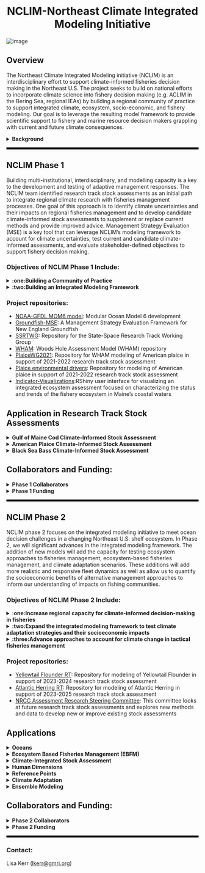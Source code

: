 <div align='center'><h1> NCLIM-Northeast Climate Integrated Modeling Initiative</h1></div>

![image](https://user-images.githubusercontent.com/12434114/156226599-91123e8e-d605-4dd7-80c1-eab3260702da.png)

## Overview
The Northeast Climate Integrated Modeling initiative (NCLIM) is an interdisciplinary effort to support climate-informed fisheries decision making in the Northeast U.S. The project seeks to build on national efforts to incorporate climate science into fishery decision making (e.g. ACLIM in the Bering Sea, regional IEAs) by building a regional community of practice to support integrated climate, ecosystem, socio-economic, and fishery modeling. Our goal is to leverage the resulting model framework to provide scientific support to fishery and marine resource decision makers grappling with current and future climate consequences.

<!-- start Background section -->
<details>
<summary><b> Background </b></summary>
Commercial and recreational fisheries are economic and cultural staples for many communities in the Northeast U.S., but changing environmental conditions call into question the long-term viability of these fisheries. Observed shifts in species distributions and productivity have already been linked to ocean warming and these impacts are expected to grow over time as waters in the Northwest Atlantic continue to warm at a rate four times the global average. There is an increasing need to understand how environmental shifts impact fisheries and develop adaptive strategies for fisheries to continue operating in the future.  

<p align="center">
<img src="https://github.com/Northeast-Climate-Integrated-Modeling/.github/blob/main/profile/NCLIM_Overview_v3.png" alt="Overview figure">
</p>

Beyond biological and ecosystem impacts, changing climate can directly impact the efficacy of existing fisheries management efforts. Stock assessments make data-informed assumptions about biological processes (e.g. growth, recruitment, and mortality) and harvesting characteristics (e.g. survey and fishery catchability) to evaluate stock status. Failure to identify and integrate climate impacts on stock and fishery dynamics into management procedures can result in biased estimates of stock status and ineffective harvest control rules. There is a need to identify when and how climate influences stock and fishery dynamics and to explore candidate management procedures that account for climate impacts more explicitly. 

</details>
<!-- end Background section -->

<hr style="border:2px solid black">

## NCLIM Phase 1

Building multi-institutional, interdisciplinary, and modelling capacity is a key to the development and testing of adaptive management responses. The NCLIM team identified research track  stock assessments as an initial path to integrate regional climate research with fisheries management processes. One goal of this approach is to identify climate uncertainties and their impacts on regional fisheries management and to develop candidate climate-informed stock assessments to supplement or replace current methods and provide improved advice. Management Strategy Evaluation (MSE) is a key tool that can leverage NCLIM’s modeling framework to account for climate uncertainties, test current and candidate climate-informed assessments, and evaluate stakeholder-defined objectives to support fishery decision making.

### Objectives of NCLIM Phase 1 Include: 
<!-- start Building a Community of Practice section -->
<details>
<summary><b> :one:Building a Community of Practice </b></summary>
  
#### Meeting Goals:
1) Advance capacity of the broad regional team to develop products that support fisheries and marine resource management, as well as a general understanding of a changing marine ecosystem
2) Promote mutual learning across disciplines to enable integration and linkages across individual research and modeling efforts
3) Transfer of climate knowledge, tools, and products within NOAA to the region

#### Join the Northeast Climate-Fisheries Seminar Series

This seminar series will focus on sharing climate-fisheries research in the U.S. Northeast region with the goal of building broader awareness of efforts across research groups and facilitating collaboration. We invite presentations on research projects that are either in progress or recently completed.  We anticipate talks will cover a variety of themes, including: 
1) Advances in ocean observations, modeling, and prediction
2) Mechanistic studies of climate/environmental impacts on marine fish and invertebrates
3) Marine species habitat, distribution, and abundance modeling,
4) Climate enhanced stock assessments and fisheries management
5) Climate informed studies on human dimensions and economics. 

The series is held on the last Thursday of each month from noon to 1pm. Remote Access through Google Meet:   
https://meet.google.com/paw-jhrb-nzr
</details>
<!-- end Building a Community of Practice section -->

<!-- start Building an Integrated Modeling Framework section -->
<details>
<summary><b> :two:Building an Integrated Modeling Framework </b></summary>

The NCLIM modeling framework aims to integrate: 
1) Global climate models
2) Regional oceanographic models
3) Ecosystem and population models
4) Human dimensions models  

Our development of an integrated modeling framework has progressed during the initial phase of NCLIM and leverages several aspects of ongoing research, including advances in regional ocean modeling (i.e., NOAA-GFDL MOM6 model), a next generation stock assessment (i.e., Woods Hole Assessment Model, WHAM), and an existing management strategy evaluation framework (i.e., Groundfish-MSE). We have also made significant progress on development of a dynamic range model that simulates a spatially explicit age structured population that can emulate temperature dependence of life processes (e.g., recruitment, natural mortality, and dispersal). The framework is built for testing the robustness of fisheries management strategies to climate change impacts, including shifting species distribution and changes in fish productivity. 

</details>
<!-- end Building an Integrated Modeling Framework section -->
  
### Project repositories:
- [NOAA-GFDL MOM6 model](https://github.com/NOAA-GFDL/MOM6-examples): Modular Ocean Model 6 development
- [Groundfish-MSE](https://github.com/Northeast-Climate-Integrated-Modeling/groundfish-MSE): A Management Strategy Evaluation Framework for New England Groundfish
- [SSRTWG](https://github.com/timjmiller/SSRTWG): Repository for the State-Space Research Track Working Group
- [WHAM](https://github.com/timjmiller/wham): Woods Hole Assessment Model (WHAM) repository
- [PlaiceWG2021](https://github.com/ahart1/PlaiceWG2021): Repository for WHAM modeling of American plaice in support of 2021-2022 research track stock assessment
- [Plaice environmental drivers](https://github.com/Jamie-Behan/AM_Plaice_environmental_drivers): Repository for modeling of American plaice in support of 2021-2022 research track stock assessment
- [Indicator-Visualizations](https://github.com/Jamie-Behan/Indicator_Visualizations):RShiny user interface for visualizing an integrated ecosystem assessment focused on characterizing the status and trends of the fishery ecosystem in Maine’s coastal waters

## Application in Research Track Stock Assessments

<!-- start Gulf of Maine Cod Climate-Informed Stock Assessment section -->
<details>
<summary><b> Gulf of Maine Cod Climate-Informed Stock Assessment </b></summary>
<br>
Atlantic cod is an iconic species in the Northeast U.S. that historically supported large domestic and foreign fisheries, but is now considered overfished with overfishing occurring. Difficulties rebuilding the stock may be hindered by recent decreases in productivity and increased mortality attributed to warming ocean temperatures. Incorporating time-varying and temperature-dependent natural mortality has been shown to improve stock assessment diagnostics for this species, but there is room for further exploration of climate links to population dynamics. The NCLIM framework will be leveraged to integrate climate considerations into the research track stock assessment process for Gulf of Maine cod.

#### Project Goals:
* Explore assessment models that allow for time-varying processes
* Develop and test candidate assessments using the NCLIM framework in collaboration with the [Research Track Working Group for Atlantic Cod](https://www.fisheries.noaa.gov/event/research-track-working-group-2023-improving-assessments-atlantic-cod)
* Compare candidate and status quo assessments
* Share findings with WG members and synthesize climate context for WG report (TOR1)
<br> 
</details>
<!-- end Gulf of Maine Cod Climate-Informed Stock Assessment section -->

<!-- start American Plaice Climate-Informed Stock Assessment Framework section -->
<details>
<summary><b> American Plaice Climate-Informed Stock Assessment </b></summary>
<br>
American plaice is a commercially important flatfish in the Northeast U.S. and Canada that is considered rebuilt.  In recent years plaice have shifted further offshore and into deeper water, this shift is expected to continue with likely negative effects on the stock as ocean temperatures warm and suitable habitat contracts. Temperature has been shown to influence plaice distribution, depth, growth rate, recruitment, and possibly maturity, while other climate drivers (e.g. NAO, AMO) have been linked to changing recruits per spawner and distribution. Although population dynamics and distribution have clear links to climate dynamics, to date these influences have not been incorporated into stock assessments for plaice nor has this knowledge been used to provide estimates of climate uncertainties that may benefit decision-making processes. The NCLIM framework will be leveraged to integrate climate considerations into the research track stock assessment process for American plaice. 

#### Project Goals:
* Identify key climate drivers for American plaice and proposed links to stock dynamics
* Develop and test candidate assessments using the NCLIM framework in collaboration with the American Plaice Assessment Working Group (WG)
* Compare candidate and status quo assessments (Woods Hole Assessment Model code available [here](https://github.com/ahart1/PlaiceWG2021))
* Share findings with WG members and synthesize climate context for WG report (TOR1)

Key climate-informed products and working papers:
* [Working paper: Spatio-temporal dynamics of American plaice (Hippoglossoides platessoides) in US
2 waters of the northwest Atlantic](https://apps-nefsc.fisheries.noaa.gov/saw/sasi/uploads/WP12_Plaice_VAST-v2.pdf)
* [Working paper: Ecosystem profile of American plaice](https://apps-nefsc.fisheries.noaa.gov/saw/sasi/uploads/WP14%20Behan%20etal%20Ecosystem%20Profile.pdf)
* [Working paper: Environmental influences on American Plaice stock dynamics](https://apps-nefsc.fisheries.noaa.gov/saw/sasi/uploads/WP16%20Behan%20_%20Kerr%20Ecosystem%20Drivers.pdf)
* [Working paper: A state-space assessment of American plaice using the Woods Hole Assessment Model (WHAM)](https://apps-nefsc.fisheries.noaa.gov/saw/sasi/uploads/WP18%20Hart%20etal%20WHAM.pdf)
* All assessment products and results can be found on the [NEFSC Stock Assessment Support Information portal](https://apps-nefsc.fisheries.noaa.gov/saw/sasi/sasi_report_options.php) for the 2022 American plaice Research Track Assessment 
<br>
</details>
<!-- end American Plaice Climate-Informed Stock Assessment section -->

<!-- start Black Sea Bass Climate-Informed Stock Assessment section -->
<details>
<summary><b> Black Sea Bass Climate-Informed Stock Assessment </b></summary>
<br>
Black sea bass is a commercially and recreationally important species in the New England and Mid-Atlantic regions that has shown increased productivity in response to warming temperatures. The species has exhibited a northward shift in response to climate that is  captured by divergent state surveys (increases in northern surveys and decreases in the south) but the coastwide survey suggests variability without trend. The single-area stock assessment proposed in 2012 struggled to replicate these divergent survey trends and the model ultimately did not pass review. Subsequent work found that two-area models exhibited improved fit to survey data, and there is interest in further exploring approaches to account for climate-driven species distribution shifts in stock assessments. The NCLIM framework will be leveraged to integrate climate considerations into the research track stock assessment process for black sea bass.

#### Project Goals:
* Explore assessment models that can account for changing resource distribution and productivity
* Develop and test candidate assessments using the NCLIM framework in collaboration with the Black Sea Bass Assessment Working Group (WG)
* Compare candidate and status quo assessments
* Share findings with WG members and synthesize climate context for WG report (TOR1)
<br>  
</details>
<!-- end Black Sea Bass Climate-Informed Stock Assessment section -->

## Collaborators and Funding: 
<!-- start Collaborators section -->
<details>
<summary><b> Phase 1 Collaborators </b></summary>

![image](https://user-images.githubusercontent.com/12434114/156226016-8ff981b8-0677-4dd6-bd03-ebbac9265313.png)
</details>
<!-- end Collaborators section -->

<!-- start Funding section -->
<details>
<summary><b> Phase 1 Funding </b></summary>
<br>
<img src="https://user-images.githubusercontent.com/12434114/156223822-bc79639e-efce-4c18-a4de-cbc3d0293405.png" width = "350" alt = "Funder logo">
</details>
<!-- end Funding section -->

<hr style="border:2px solid black">

## NCLIM Phase 2

NCLIM phase 2 focuses on the integrated modeling initiative to meet ocean decision challenges in a changing Northeast U.S. shelf ecosystem. In Phase 2, we will significant advances in the integrated modeling framework. The addition of new models will add the capacity for testing ecosystem approaches to fisheries management, ecosystem-based fisheries management, and climate adaptation scenarios. These additions will add more realistic and responsive fleet dynamics as well as allow us to quantify the socioeconomic benefits of alternative management approaches to inform our understanding of impacts on fishing communities.

### Objectives of NCLIM Phase 2 Include: 
<!-- start Increase regional capacity for climate-informed decision-making in fisheries section -->
<details>
<summary><b> :one:Increase regional capacity for climate-informed decision-making in fisheries </b></summary>
  
#### Increasing regional capacity through:
1) Expanding NCLIM team expertise
2) Growing the NCLIM community of practice through stakeholder engagement
3) Co-developing climate adaptation strategy scenarios

</details>
<!-- end Increase regional capacity for climate-informed decision-making in fisheries -->

<!-- start Expand the integrated modeling framework to test climate adaptation strategies and their socioeconomic impacts section -->
<details>
<summary><b> :two:Expand the integrated modeling framework to test climate adaptation strategies and their socioeconomic impacts </b></summary>

#### Expanding the integrated modeling framework by: 
1) Linking climate, ecosystem, and human dimensions models
2) Simulation testing the performance of climate adaptation strategies
3) Developing models to support climate adaptation scenarios  

</details>
<!-- end Expand the integrated modeling framework to test climate adaptation strategies and their socioeconomic impacts section -->

<!-- start Advance approaches to account for climate change in tactical fisheries management section -->
<details>
<summary><b> :three:Advance approaches to account for climate change in tactical fisheries management </b></summary>

#### Advancing approaches by:
1) Integrating climate impacts on fish stock dynamics into stock assessment
2) Defining biological reference points in a dynamic environment
3) Exploring novel approaches to account for climate risk in setting catch advice
  
</details>
<!-- end Advance approaches to account for climate change in tactical fisheries management section -->

### Project repositories:
- [Yellowtail Flounder RT](): Repository for modeling of Yellowtail Flounder in support of 2023-2024 research track stock assessment
- [Atlantic Herring RT](): Repository for modeling of Atlantic Herring in support of 2023-2025 research track stock assessment
- [NRCC Assessment Research Steering Committee](): This committee looks at future research track stock assessments and explores new methods and data to develop new or improve existing stock assessments

## Applications

<!-- start Oceans section -->
<details>
<summary><b> Oceans </b></summary>
<br>

</details>
<!-- end Oceans section -->

<!-- start Ecosystem Based Fisheries Management (EBFM) section -->
<details>
<summary><b> Ecosystem Based Fisheries Management (EBFM) </b></summary>
<br>

</details>
<!-- end Ecosystem Based Fisheries Management (EBFM) section -->

<!-- start Climate-Integrated Stock Assessment section -->
<details>
<summary><b> Climate-Integrated Stock Assessment </b></summary>
<br>

</details>
<!-- end Climate-Integrated Stock Assessment section -->

<!-- start Human Dimensions section -->
<details>
<summary><b> Human Dimensions </b></summary>
<br>

</details>
<!-- end Human Dimensions section -->

<!-- start Reference Points section -->
<details>
<summary><b> Reference Points </b></summary>
<br>

</details>
<!-- end Reference Points section -->

<!-- start Climate Adaptation section -->
<details>
<summary><b> Climate Adaptation </b></summary>
<br>

</details>
<!-- end Climate Adaptation section -->

<!-- start Ensemble Modeling section -->
<details>
<summary><b> Ensemble Modeling </b></summary>
<br>

</details>
<!-- end Ensemble Modeling section -->

## Collaborators and Funding: 
<!-- start Collaborators section -->
<details>
<summary><b> Phase 2 Collaborators </b></summary>

![image](https://user-images.githubusercontent.com/12434114/156226016-8ff981b8-0677-4dd6-bd03-ebbac9265313.png)
</details>
<!-- end Collaborators section -->

<!-- start Funding section -->
<details>
<summary><b> Phase 2 Funding </b></summary>
<br>
This work is funded by the NOAA Climate and Fisheries Adaptation Program (CAFA) with additional funding from the New England Fishery Management Council and the Cooperative Institute for the North Atlantic Region (CINAR)  
<br>
  
<img src="https://user-images.githubusercontent.com/12434114/156223822-bc79639e-efce-4c18-a4de-cbc3d0293405.png" width = "350" alt = "Funder logo">


</details>
<!-- end Funding section -->

<hr style="border:2px solid black">

### Contact:

Lisa Kerr (lkerr@gmri.org)
